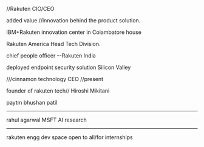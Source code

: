 
//Rakuten CIO/CEO

added value //innovation behind the product solution.

IBM+Rakuten innovation center in Coiambatore house

Rakuten America Head Tech Division.

chief people officer --Rakuten India 

deployed endpoint security solution Silicon Valley 


///cinnamon technology CEO          //present 

founder of rakuten tech//       Hiroshi Mikitani



paytm bhushan patil

----------------------------------------------------------------------------------------------


rahul agarwal MSFT AI research 



























 



-------------------------------------------------------------------------------------------------------------------------------------------

rakuten engg dev space open to all/for internships



